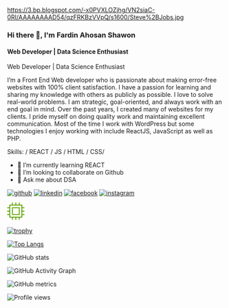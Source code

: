 https://3.bp.blogspot.com/-x0PVXLOZjhg/VN2siaC-0RI/AAAAAAAAD54/qzFRKBzVVpQ/s1600/Steve%2BJobs.jpg
### Hi there 👋, I'm Fardin Ahosan Shawon
#### Web Developer | Data Science Enthusiast
Web Developer | Data Science Enthusiast

I’m a Front End Web developer who is passionate about making error-free websites with 100% client satisfaction. I have a passion for learning and sharing my knowledge with others as publicly as possible. I love to solve real-world problems. I am strategic, goal-oriented, and always work with an end goal in mind. Over the past years, I created many of websites for my clients. I pride myself on doing quality work and maintaining excellent communication. Most of the time I work with WordPress but some technologies I enjoy working with include ReactJS, JavaScript as well as PHP.

Skills:  / REACT / JS / HTML / CSS/

- 🌱 I’m currently learning REACT 
- 👯 I’m looking to collaborate on Github 
- 💬 Ask me about DSA 


[<img src='https://cdn.jsdelivr.net/npm/simple-icons@3.0.1/icons/github.svg' alt='github' height='40'>](https://github.com/https://github.com/FardinShawon)  [<img src='https://cdn.jsdelivr.net/npm/simple-icons@3.0.1/icons/linkedin.svg' alt='linkedin' height='40'>](https://www.linkedin.com/in/https://www.linkedin.com/in/fardin-ahosan-shawon-1b07ba231//)  [<img src='https://cdn.jsdelivr.net/npm/simple-icons@3.0.1/icons/facebook.svg' alt='facebook' height='40'>](https://www.facebook.com/https://web.facebook.com/profile.php?id=100082916530070)  [<img src='https://cdn.jsdelivr.net/npm/simple-icons@3.0.1/icons/instagram.svg' alt='instagram' height='40'>](https://www.instagram.com/https://www.instagram.com/fardin__shawon//)  

<a href='https://docs.github.com/en/developers'><img src='https://raw.githubusercontent.com/acervenky/animated-github-badges/master/assets/devbadge.gif' width='40' height='40'></a> 

[![trophy](https://github-profile-trophy.vercel.app/?username=https://github.com/FardinShawon)](https://github.com/ryo-ma/github-profile-trophy)

[![Top Langs](https://github-readme-stats.vercel.app/api/top-langs/?username=https://github.com/FardinShawon)](https://github.com/anuraghazra/github-readme-stats)

![GitHub stats](https://github-readme-stats.vercel.app/api?username=https://github.com/FardinShawon&show_icons=true)  

![GitHub Activity Graph](https://activity-graph.herokuapp.com/graph?username=https://github.com/FardinShawon)  

![GitHub metrics](https://metrics.lecoq.io/https://github.com/FardinShawon)  

![Profile views](https://gpvc.arturio.dev/https://github.com/FardinShawon)  
